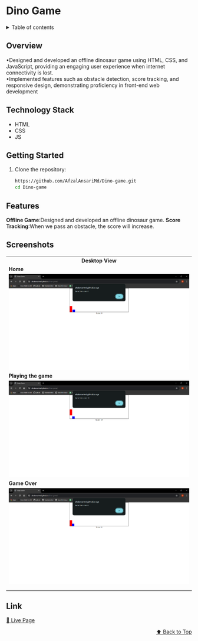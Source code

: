 <div id="top"></div>

# Dino Game

<details>
<summary>Table of contents</summary>

-   [Overview](#overview)
-   [Technology Stack](#technology-stack)
-   [Getting Started](#getting-started)
-   [Features](#features)
-   [Screenshots](#screenshots)
-   [Link](#link)

</details>

## Overview
•Designed and developed an offline dinosaur game using HTML, CSS, and JavaScript, providing an engaging
user experience when internet connectivity is lost.<br>
•Implemented features such as obstacle detection, score tracking, and responsive design, demonstrating
proficiency in front-end web development

## Technology Stack


- HTML
- CSS
- JS


## Getting Started

1. Clone the repository:

   ```bash
   https://github.com/AfzalAnsariMd/Dino-game.git
   cd Dino-game

   ```



## Features

**Offline Game**:Designed and developed an offline dinosaur game.
**Score Tracking**:When we pass an obstacle, the score will increase.

## Screenshots

<table>
    <tr>
        <th>Desktop View</th>
    </tr>
    <tr>
      <td colspan="3" style="text-align: left; font-weight: bold;">Home</td>
    </tr>
    <tr>
        <td>
            <img src="screenshot1.png" width="100%" title="Desktop view - Home"/>
        </td>
    </tr>
    <tr>
      <td colspan="3" style="text-align: left; font-weight: bold;">Playing the game</td>
    </tr>
    <tr>
        <td>
            <img src="screenshot2.png" width="100%" title="Desktop view - MyGames"/>
        </td>
    </tr>
    <tr>
      <td colspan="3" style="text-align: left; font-weight: bold;">Game Over</td>
    </tr>
    <tr>
        <td>
            <img src="screenshot3.png" width="100%" title="Desktop view - Game Info"/>
        </td>
    </tr>
    <tr>
      <td colspan="3" style="text-align: left; font-weight: bold;"></td>
    </tr>
    <tr>
      <td colspan="3" style="text-align: left; font-weight: bold;"></td>
    </tr>
</table>

## Link
[🚀 Live Page](https://afzalansarimd.github.io/Dino-game/)

<p align="right"><a href="#top">⬆️ Back to Top</a></p>
